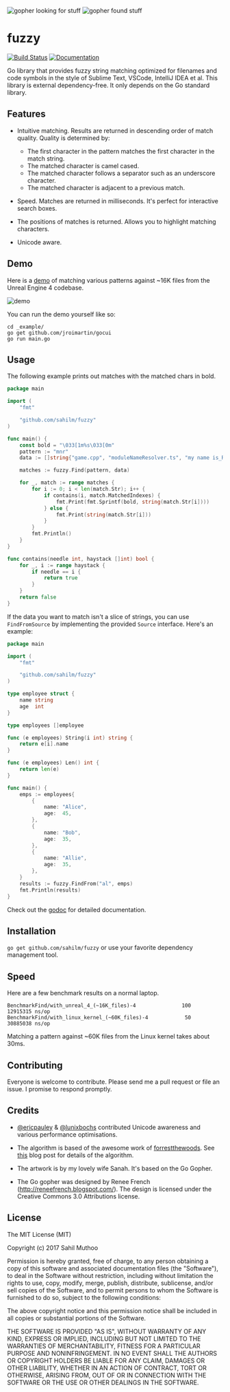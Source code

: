 <img src="assets/search-gopher-1.png" alt="gopher looking for stuff">  <img src="assets/search-gopher-2.png" alt="gopher found stuff">

# fuzzy
[![Build Status](https://travis-ci.org/sahilm/fuzzy.svg?branch=master)](https://travis-ci.org/sahilm/fuzzy)
[![Documentation](https://godoc.org/github.com/sahilm/fuzzy?status.svg)](https://godoc.org/github.com/sahilm/fuzzy)

Go library that provides fuzzy string matching optimized for filenames and code symbols in the style of Sublime Text, 
VSCode, IntelliJ IDEA et al. This library is external dependency-free. It only depends on the Go standard library.

## Features

- Intuitive matching. Results are returned in descending order of match quality. Quality is determined by:
  - The first character in the pattern matches the first character in the match string.
  - The matched character is camel cased.
  - The matched character follows a separator such as an underscore character.
  - The matched character is adjacent to a previous match.

- Speed. Matches are returned in milliseconds. It's perfect for interactive search boxes.

- The positions of matches is returned. Allows you to highlight matching characters.

- Unicode aware.

## Demo

Here is a [demo](_example/main.go) of matching various patterns against ~16K files from the Unreal Engine 4 codebase.

![demo](assets/demo.gif)

You can run the demo yourself like so:

```
cd _example/
go get github.com/jroimartin/gocui
go run main.go
```

## Usage

The following example prints out matches with the matched chars in bold.

```go
package main

import (
	"fmt"

	"github.com/sahilm/fuzzy"
)

func main() {
	const bold = "\033[1m%s\033[0m"
	pattern := "mnr"
	data := []string{"game.cpp", "moduleNameResolver.ts", "my name is_Ramsey"}

	matches := fuzzy.Find(pattern, data)

	for _, match := range matches {
		for i := 0; i < len(match.Str); i++ {
			if contains(i, match.MatchedIndexes) {
				fmt.Print(fmt.Sprintf(bold, string(match.Str[i])))
			} else {
				fmt.Print(string(match.Str[i]))
			}
		}
		fmt.Println()
	}
}

func contains(needle int, haystack []int) bool {
	for _, i := range haystack {
		if needle == i {
			return true
		}
	}
	return false
}
``` 
If the data you want to match isn't a slice of strings, you can use `FindFromSource` by implementing
the provided `Source` interface. Here's an example:

```go
package main

import (
	"fmt"

	"github.com/sahilm/fuzzy"
)

type employee struct {
	name string
	age  int
}

type employees []employee

func (e employees) String(i int) string {
	return e[i].name
}

func (e employees) Len() int {
	return len(e)
}

func main() {
	emps := employees{
		{
			name: "Alice",
			age:  45,
		},
		{
			name: "Bob",
			age:  35,
		},
		{
			name: "Allie",
			age:  35,
		},
	}
	results := fuzzy.FindFrom("al", emps)
	fmt.Println(results)
}
```

Check out the [godoc](https://godoc.org/github.com/sahilm/fuzzy) for detailed documentation.

## Installation

`go get github.com/sahilm/fuzzy` or use your favorite dependency management tool.

## Speed

Here are a few benchmark results on a normal laptop.

```
BenchmarkFind/with_unreal_4_(~16K_files)-4         	     100	  12915315 ns/op
BenchmarkFind/with_linux_kernel_(~60K_files)-4     	      50	  30885038 ns/op
```

Matching a pattern against ~60K files from the Linux kernel takes about 30ms.

## Contributing

Everyone is welcome to contribute. Please send me a pull request or file an issue. I promise
to respond promptly.

## Credits

* [@ericpauley](https://github.com/ericpauley) & [@lunixbochs](https://github.com/lunixbochs) contributed Unicode awareness and various performance optimisations.

* The algorithm is based of the awesome work of [forrestthewoods](https://github.com/forrestthewoods/lib_fts/blob/master/code/fts_fuzzy_match.js). 
See [this](https://blog.forrestthewoods.com/reverse-engineering-sublime-text-s-fuzzy-match-4cffeed33fdb#.d05n81yjy)
blog post for details of the algorithm.

* The artwork is by my lovely wife Sanah. It's based on the Go Gopher.

* The Go gopher was designed by Renee French (http://reneefrench.blogspot.com/). 
The design is licensed under the Creative Commons 3.0 Attributions license.

## License

The MIT License (MIT)

Copyright (c) 2017 Sahil Muthoo

Permission is hereby granted, free of charge, to any person obtaining a copy
of this software and associated documentation files (the "Software"), to deal
in the Software without restriction, including without limitation the rights
to use, copy, modify, merge, publish, distribute, sublicense, and/or sell
copies of the Software, and to permit persons to whom the Software is
furnished to do so, subject to the following conditions:

The above copyright notice and this permission notice shall be included in all
copies or substantial portions of the Software.

THE SOFTWARE IS PROVIDED "AS IS", WITHOUT WARRANTY OF ANY KIND, EXPRESS OR
IMPLIED, INCLUDING BUT NOT LIMITED TO THE WARRANTIES OF MERCHANTABILITY,
FITNESS FOR A PARTICULAR PURPOSE AND NONINFRINGEMENT. IN NO EVENT SHALL THE
AUTHORS OR COPYRIGHT HOLDERS BE LIABLE FOR ANY CLAIM, DAMAGES OR OTHER
LIABILITY, WHETHER IN AN ACTION OF CONTRACT, TORT OR OTHERWISE, ARISING FROM,
OUT OF OR IN CONNECTION WITH THE SOFTWARE OR THE USE OR OTHER DEALINGS IN THE
SOFTWARE.

